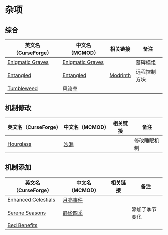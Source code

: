 # 杂项

## 综合

| 英文名（CurseForge）                                                              | 中文名（MCMOD）                                          | 相关链接                                       | 备注         |
| --------------------------------------------------------------------------------- | -------------------------------------------------------- | ---------------------------------------------- | ------------ |
| [Enigmatic Graves](https://www.curseforge.com/minecraft/mc-mods/enigmatic-graves) | [Enigmatic Graves](https://www.mcmod.cn/class/4720.html) |                                                | 墓碑模组     |
| [Entangled](https://www.curseforge.com/minecraft/mc-mods/entangled)               | [Entangled](https://www.mcmod.cn/class/5939.html)        | [Modrinth](https://modrinth.com/mod/entangled) | 远程控制方块 |
| [Tumbleweed](https://www.curseforge.com/minecraft/mc-mods/tumbleweed)             | [风滚草](https://www.mcmod.cn/class/1880.html)           |                                                |              |

## 机制修改

| 英文名（CurseForge）                                                | 中文名（MCMOD）                              | 相关链接 | 备注         |
| ------------------------------------------------------------------- | -------------------------------------------- | -------- | ------------ |
| [Hourglass](https://www.curseforge.com/minecraft/mc-mods/hourglass) | [沙漏](https://www.mcmod.cn/class/4815.html) |          | 修改睡眠机制 |

## 机制添加

| 英文名（CurseForge）                                                                    | 中文名（MCMOD）                                  | 相关链接 | 备注           |
| --------------------------------------------------------------------------------------- | ------------------------------------------------ | -------- | -------------- |
| [Enhanced Celestials](https://www.curseforge.com/minecraft/mc-mods/enhanced-celestials) | [月亮事件](https://www.mcmod.cn/class/3452.html) |          |                |
| [Serene Seasons](https://www.curseforge.com/minecraft/mc-mods/serene-seasons)           | [静谧四季](https://www.mcmod.cn/class/1132.html) |          | 添加了季节变化 |
| [Bed Benefits](https://www.curseforge.com/minecraft/mc-mods/bed-benefits)               |                                                  |          |                |

